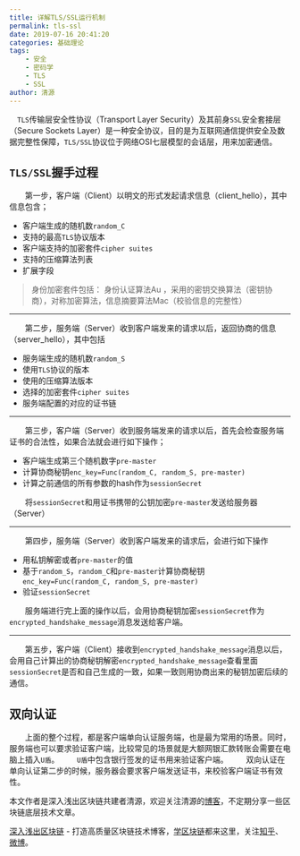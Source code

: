 ```yaml
---
title: 详解TLS/SSL运行机制
permalink: tls-ssl
date: 2019-07-16 20:41:20
categories: 基础理论
tags:
    - 安全
    - 密码学
    - TLS
    - SSL
author: 清源
---
```



 `TLS`传输层安全性协议（Transport Layer Security）及其前身`SSL`安全套接层（Secure Sockets Layer）是一种安全协议，目的是为互联网通信提供安全及数据完整性保障，`TLS/SSL`协议位于网络OSI七层模型的会话层，用来加密通信。

<!-- more -->

## `TLS/SSL`握手过程

  第一步，客户端（Client）以明文的形式发起请求信息（client_hello），其中信息包含；

- 客户端生成的随机数`random_C`
- 支持的最高`TLS`协议版本
- 客户端支持的加密套件`cipher suites`
- 支持的压缩算法列表
- 扩展字段

> 身份加密套件包括： 身份认证算法Au ，采用的密钥交换算法（密钥协商），对称加密算法，信息摘要算法Mac（校验信息的完整性）

------

  第二步，服务端（Server）收到客户端发来的请求以后，返回协商的信息（server_hello），其中包括

- 服务端生成的随机数`random_S`
- 使用`TLS`协议的版本
- 使用的压缩算法版本
- 选择的加密套件`cipher suites`
- 服务端配置的对应的证书链

------

  第三步，客户端（Server）收到服务端发来的请求以后，首先会检查服务端证书的合法性，如果合法就会进行如下操作；

- 客户端生成第三个随机数字`pre-master`
- 计算协商秘钥`enc_key=Func(random_C, random_S, pre-master)`
- 计算之前通信的所有参数的hash作为`sessionSecret`

  将`sessionSecret`和用证书携带的公钥加密`pre-master`发送给服务器（Server）

------

  第四步，服务端（Server）收到客户端发来的请求后，会进行如下操作

- 用私钥解密或者`pre-master`的值
- 基于`random_S`，`random_C`和`pre-master`计算协商秘钥`enc_key=Func(random_C, random_S, pre-master)`
- 验证`sessionSecret`

  服务端进行完上面的操作以后，会用协商秘钥加密`sessionSecret`作为`encrypted_handshake_message`消息发送给客户端。

------

  第五步，客户端（Client）接收到`encrypted_handshake_message`消息以后，会用自己计算出的协商秘钥解密`encrypted_handshake_message`查看里面`sessionSecret`是否和自己生成的一致，如果一致则用协商出来的秘钥加密后续的通信。

## 双向认证

  上面的整个过程，都是客户端单向认证服务端，也是最为常用的场景。同时，服务端也可以要求验证客户端，比较常见的场景就是大额网银汇款转账会需要在电脑上插入`U盾`。
  `U盾`中包含银行签发的证书用来验证客户端。
  双向认证在单向认证第二步的时候，服务器会要求客户端发送证书，来校验客户端证书有效性。

本文作者是深入浅出区块链共建者清源，欢迎关注清源的[博客](http://qyuan.top)，不定期分享一些区块链底层技术文章。


[深入浅出区块链](https://learnblockchain.cn/) - 打造高质量区块链技术博客，[学区块链](https://learnblockchain.cn/2018/01/11/guide/)都来这里，关注[知乎](https://www.zhihu.com/people/xiong-li-bing/activities)、[微博](https://weibo.com/517623789)。
